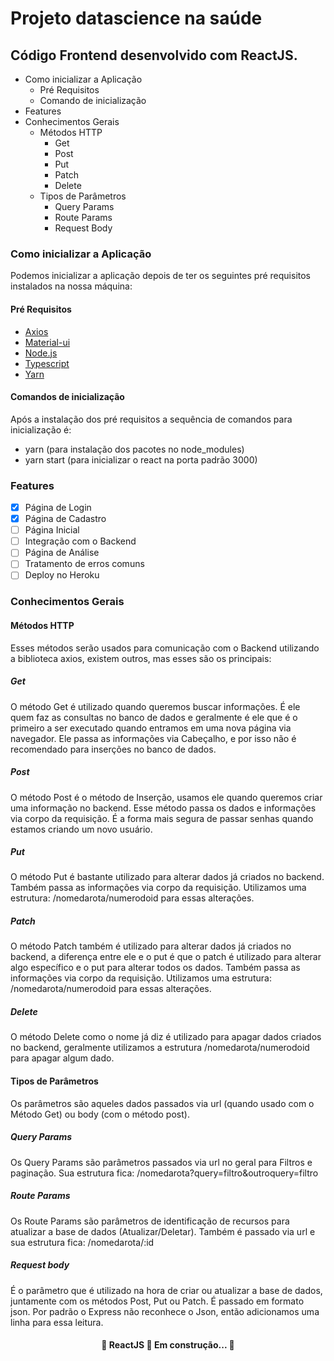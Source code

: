 # Projeto datascience na saúde
## Código Frontend desenvolvido com ReactJS.
* Como inicializar a Aplicação
  * Pré Requisitos
  * Comando de inicialização
* Features
* Conhecimentos Gerais
  * Métodos HTTP
      * Get
      * Post
      * Put
      * Patch
      * Delete
  * Tipos de Parâmetros
      * Query Params
      * Route Params
      * Request Body
  
### Como inicializar a Aplicação
Podemos inicializar a aplicação depois de ter os seguintes pré requisitos instalados na nossa máquina:
#### Pré Requisitos
- [Axios](https://blog.rocketseat.com.br/axios-um-cliente-http-full-stack/)
- [Material-ui](https://https://material-ui.com/pt/getting-started/usage/)
- [Node.js](https://nodejs.org/en/)
- [Typescript](https://www.typescriptlang.org/)
- [Yarn](https://classic.yarnpkg.com/en/docs/install#windows-stable)
#### Comandos de inicialização
Após a instalação dos pré requisitos a sequência de comandos para inicialização é:
* yarn (para instalação dos pacotes no node_modules)
* yarn start (para inicializar o react na porta padrão 3000)
### Features
- [x] Página de Login
- [x] Página de Cadastro
- [ ] Página Inicial
- [ ] Integração com o Backend
- [ ] Página de Análise
- [ ] Tratamento de erros comuns
- [ ] Deploy no Heroku
### Conhecimentos Gerais
#### Métodos HTTP
  Esses métodos serão usados para comunicação com o Backend utilizando a biblioteca axios, existem outros, mas esses são os principais:
  ##### Get
  O método Get é utilizado quando queremos buscar informações. É ele quem faz as consultas no banco de dados e geralmente é ele que é o primeiro a ser executado quando entramos em uma nova página via navegador. Ele passa as informações via Cabeçalho, e por isso não é recomendado para inserções no banco de dados.
  ##### Post
  O método Post é o método de Inserção, usamos ele quando queremos criar uma informação no backend. Esse método passa os dados e informações via corpo da requisição. É a forma mais segura de passar senhas quando estamos criando um novo usuário.
  ##### Put
  O método Put é bastante utilizado para alterar dados já criados no backend. Também passa as informações via corpo da requisição.
  Utilizamos uma estrutura: /nomedarota/numerodoid para essas alterações.
  ##### Patch
  O método Patch também é utilizado para alterar dados já criados no backend, a diferença entre ele e o put é que o patch é utilizado para alterar algo específico e o put para alterar todos os dados. Também passa as informações via corpo da requisição.
  Utilizamos uma estrutura: /nomedarota/numerodoid para essas alterações.
  ##### Delete
  O método Delete como o nome já diz é utilizado para apagar dados criados no backend, geralmente utilizamos a estrutura /nomedarota/numerodoid para apagar algum dado.
  #### Tipos de Parâmetros
  Os parâmetros são aqueles dados passados via url (quando usado com o Método Get) ou body (com o método post).
  ##### Query Params
  Os Query Params são parâmetros passados via url no geral para Filtros e paginação. Sua estrutura fica:
  /nomedarota?query=filtro&outroquery=filtro
  ##### Route Params
  Os Route Params são parâmetros de identificação de recursos para atualizar a base de dados (Atualizar/Deletar). Também é passado via url e sua estrutura fica:
  /nomedarota/:id
  ##### Request body
  É o parâmetro que é utilizado na hora de criar ou atualizar a base de dados, juntamente com os métodos Post, Put ou Patch. É passado em formato json. Por padrão o Express não reconhece o Json, então adicionamos uma linha para essa leitura.

<h4 align="center">
	🚧  ReactJS 🚀 Em construção...  🚧
</h4>
